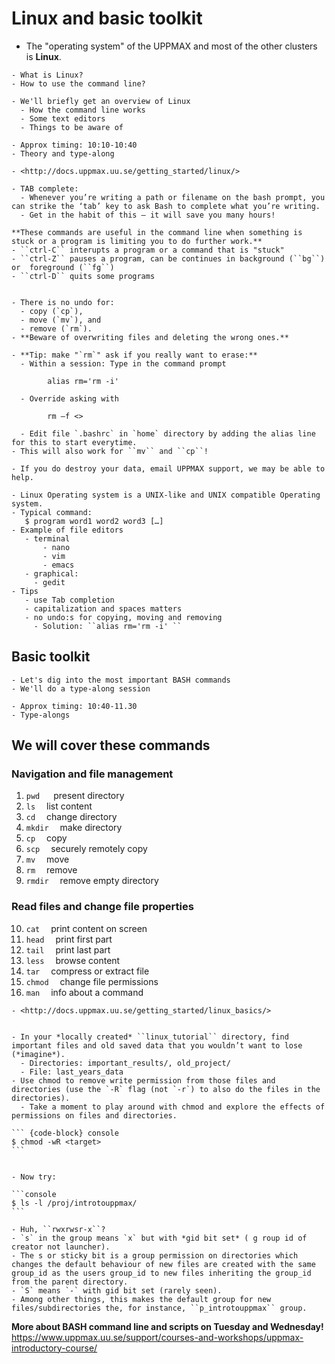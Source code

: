 # Linux and basic toolkit

- The "operating system" of the UPPMAX and most of the other clusters is **Linux**.

```{questions}
- What is Linux?
- How to use the command line?
```

```{objectives}
- We'll briefly get an overview of Linux
  - How the command line works
  - Some text editors
  - Things to be aware of
```

```{instructor-note}
- Approx timing: 10:10-10:40
- Theory and type-along
```

```{admonition} See the documentation
- <http://docs.uppmax.uu.se/getting_started/linux/>
```

```{tip}
- TAB complete:
  - Whenever you’re writing a path or filename on the bash prompt, you can strike the ‘tab’ key to ask Bash to complete what you’re writing.
  - Get in the habit of this — it will save you many hours!

**These commands are useful in the command line when something is stuck or a program is limiting you to do further work.**
- ``ctrl-C`` interupts a program or a command that is "stuck"
- ``ctrl-Z`` pauses a program, can be continues in background (``bg``) or  foreground (``fg``)
- ``ctrl-D`` quits some programs
```


```{Warning}
  
- There is no undo for:
  - copy (`cp`),
  - move (`mv`), and
  - remove (`rm`).
- **Beware of overwriting files and deleting the wrong ones.**
```

```{Note}
- **Tip: make "`rm`" ask if you really want to erase:**
  - Within a session: Type in the command prompt

        alias rm='rm -i'

  - Override asking with 

        rm –f <>

  - Edit file `.bashrc` in `home` directory by adding the alias line for this to start everytime.
- This will also work for ``mv`` and ``cp``!
```


```{Note}
- If you do destroy your data, email UPPMAX support, we may be able to help.
```

 ```{keypoints}
- Linux Operating system is a UNIX-like and UNIX compatible Operating system.
- Typical command:
    $ program word1 word2 word3 […]
- Example of file editors
    - terminal
        - nano
        - vim
        - emacs
    - graphical:
      - gedit
- Tips
    - use Tab completion
    - capitalization and spaces matters
    - no undo:s for copying, moving and removing
      - Solution: ``alias rm='rm -i' ``
```



## Basic toolkit

```{objectives}
- Let's dig into the most important BASH commands
- We'll do a type-along session
```

```{instructor-note}
- Approx timing: 10:40-11.30
- Type-alongs
```

## We will cover these commands
### Navigation and file management

1. `pwd`  &emsp; present directory
1. `ls`  &emsp;list content
1. `cd`  &emsp;change directory
1. `mkdir`  &emsp;make directory
1. `cp`  &emsp;copy
1. `scp`  &emsp;securely remotely copy
1. `mv`  &emsp;move
1. `rm`  &emsp;remove
1. `rmdir`  &emsp;remove empty directory

### Read files and change file properties

10. `cat`  &emsp;print content on screen
11. `head`  &emsp;print first part
12. `tail`  &emsp;print last part
13. `less`  &emsp;browse content
14. `tar`  &emsp;compress or extract file
15. `chmod`  &emsp;change file permissions
16. `man`  &emsp;info about a command


```{admonition} See the documentation
- <http://docs.uppmax.uu.se/getting_started/linux_basics/>
```
 
```{challenge} chmod — Hands-on

- In your *locally created* ``linux_tutorial`` directory, find important files and old saved data that you wouldn’t want to lose (*imagine*).
  - Directories: important_results/, old_project/
  - File: last_years_data
- Use chmod to remove write permission from those files and directories (use the `-R` flag (not `-r`) to also do the files in the directories).
  - Take a moment to play around with chmod and explore the effects of permissions on files and directories.
```

``````{solution}
``` {code-block} console
$ chmod -wR <target>
```
``````

``````{solution} For the interested

- Now try:

```console
$ ls -l /proj/introtouppmax/
```

- Huh, ``rwxrwsr-x``?
- `s` in the group means `x` but with *gid bit set* ( g roup id of creator not launcher).
- The s or sticky bit is a group permission on directories which changes the default behaviour of new files are created with the same group_id as the users group_id to new files inheriting the group_id from the parent directory.
- `S` means `-` with gid bit set (rarely seen).
- Among other things, this makes the default group for new files/subdirectories the, for instance, ``p_introtouppmax`` group.
``````

 
**More about BASH command line and scripts on Tuesday and Wednesday!**
https://www.uppmax.uu.se/support/courses-and-workshops/uppmax-introductory-course/
